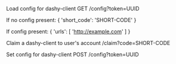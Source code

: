 Load config for dashy-client
    GET /config?token=UUID

If no config present:
    {
        'short_code': 'SHORT-CODE'
    }

If config present:
    {
        'urls': [
            'http://example.com'
        ]
    }

Claim a dashy-client to user's account
    /claim?code=SHORT-CODE

Set config for dashy-client
    POST /config?token=UUID